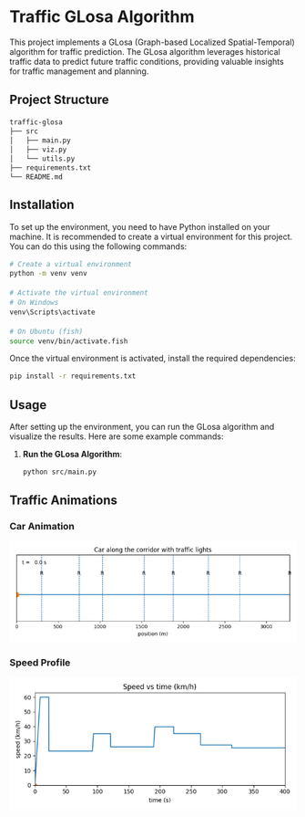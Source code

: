 # Traffic GLosa Algorithm

This project implements a GLosa (Graph-based Localized Spatial-Temporal) algorithm for traffic prediction. The GLosa algorithm leverages historical traffic data to predict future traffic conditions, providing valuable insights for traffic management and planning.

## Project Structure

```
traffic-glosa
├── src
│   ├── main.py        
│   ├── viz.py          
│   └── utils.py        
├── requirements.txt     
└── README.md           
```

## Installation

To set up the environment, you need to have Python installed on your machine. It is recommended to create a virtual environment for this project. You can do this using the following commands:

```bash
# Create a virtual environment
python -m venv venv

# Activate the virtual environment
# On Windows
venv\Scripts\activate

# On Ubuntu (fish)
source venv/bin/activate.fish
```

Once the virtual environment is activated, install the required dependencies:

```bash
pip install -r requirements.txt
```

## Usage

After setting up the environment, you can run the GLosa algorithm and visualize the results. Here are some example commands:

1. **Run the GLosa Algorithm**:
   ```bash
   python src/main.py
   ```

## Traffic Animations

### Car Animation

![Car Animation](plots/car_anim.gif)

### Speed Profile

![Speed Animation](plots/speed_anim.gif)